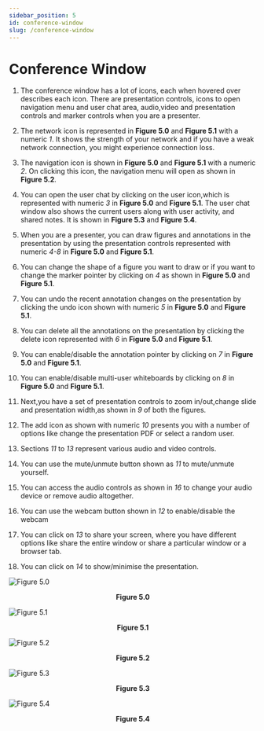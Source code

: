 ```yaml
---
sidebar_position: 5
id: conference-window
slug: /conference-window
---
```


# Conference Window

1. The conference window has a lot of icons, each when hovered over describes each icon. There are presentation controls, icons to open navigation menu and user chat area, audio,video and presentation controls and marker controls when you are a presenter.

2. The network icon is represented in **Figure 5.0** and **Figure 5.1** with a numeric *1*. It shows the strength of your network and if you have a weak network connection, you might experience connection loss.

3. The navigation icon is shown in **Figure 5.0** and **Figure 5.1** with a numeric *2*. On clicking this icon, the navigation menu will open as shown in **Figure 5.2**.

4. You can open the user chat by clicking on the user icon,which is represented with numeric *3* in **Figure 5.0** and **Figure 5.1**. The user chat window also shows the current users along with user activity, and shared notes. It is shown in **Figure 5.3** and **Figure 5.4**.

5. When you are a presenter, you can draw figures and annotations in the presentation by using the presentation controls represented with numeric *4-8* in **Figure 5.0** and **Figure 5.1**. 

6. You can change the shape of a figure you want to draw or if you want to change the marker pointer by clicking on *4* as shown in **Figure 5.0** and **Figure 5.1**.

7. You can undo the recent annotation changes on the presentation by clicking the undo icon shown with numeric *5* in **Figure 5.0** and **Figure 5.1**.

8. You can delete all the annotations on the presentation by clicking the delete icon represented with *6* in **Figure 5.0** and **Figure 5.1**.

9. You can enable/disable the annotation pointer by clicking on *7* in **Figure 5.0** and **Figure 5.1**.

10. You can enable/disable multi-user whiteboards by clicking on *8* in **Figure 5.0** and **Figure 5.1**.

11. Next,you have a set of presentation controls to zoom in/out,change slide and presentation width,as shown in *9* of both the figures.

12. The add icon as shown with numeric *10* presents you with a number of options like change the presentation PDF or select a random user.

13. Sections *11* to *13* represent various audio and video controls.

14. You can use the mute/unmute button shown as *11* to mute/unmute yourself.

15. You can access the audio controls as shown in *16* to change your audio device or remove audio altogether.

16. You can use the webcam button shown in *12* to enable/disable the webcam

17. You can click on *13* to share your screen, where you have different options like share the entire window or share a particular window or a browser tab.

18. You can click on *14* to show/minimise the presentation.

![Figure 5.0](/img/desktop_conference_window.png)
<center><b>Figure 5.0</b></center>

![Figure 5.1](/img/mobile_conference_window.png)
<center><b>Figure 5.1</b></center>

![Figure 5.2](/img/navigation_menu.png)
<center><b>Figure 5.2</b></center>

![Figure 5.3](/img/mobile-chat-window.png)
<center><b>Figure 5.3</b></center>

![Figure 5.4](/img/desktop-chat-window.png)
<center><b>Figure 5.4</b></center>

